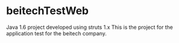 # beitechTestWeb
Java 1.6 project developed using struts 1.x This is the project for the application test for the beitech company.
